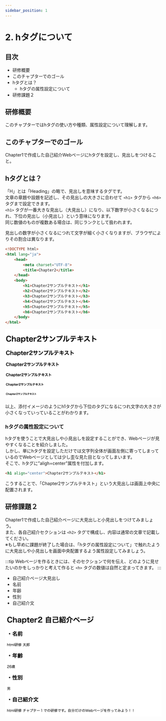 ```yaml
---
sidebar_position: 1
---
```


# 2. hタグについて

## 目次

- 研修概要
- このチャプターでのゴール
- hタグとは？
  - hタグの属性設定について
- 研修課題２

## 研修概要

このチャプターではhタグの使い方や種類、属性設定について理解します。

## このチャプターでのゴール

Chapter1で作成した自己紹介Webページにhタグを設定し、見出しをつけること。

## hタグとは？

「H」とは「Heading」の略で、見出しを意味するタグです。  
文章の章題や設題を記述し、その見出しの大きさに合わせて `<h1>` タグから `<h6>` タグまで設定できます。  
`<h1>` タグが一番大きな見出し（大見出し）になり、以下数字が小さくなるにつれ、下位の見出し（小見出し）という意味になります。  
同じ数値のものが複数ある場合は、同じランクとして扱われます。

見出しの数字が小さくなるにつれて文字が細く小さくなりますが、ブラウザによりその割合は異なります。

```html
<!DOCTYPE html>
<html lang="ja">
    <head>
        <meta charset="UTF-8">
        <title>Chapter2</title>
    </head>
    <body>
        <h1>Chapter2サンプルテキスト</h1>
        <h2>Chapter2サンプルテキスト</h2>
        <h3>Chapter2サンプルテキスト</h3>
        <h4>Chapter2サンプルテキスト</h4>
        <h5>Chapter2サンプルテキスト</h5>
        <h6>Chapter2サンプルテキスト</h6>
    </body>
</html>

```

![Web](./Image/Image02.png)

以上、添付イメージのようにh1タグから下位のタグになるにつれ文字の大きさが小さくなっていっていることがわかります。

### hタグの属性設定について

hタグを使うことで大見出しや小見出しを設定することができ、Webページが見やすくなることを紹介しました。  
しかし、単にhタグを設定しただけでは文字列全体が画面左側に寄ってしまっているのでWebページとしては少し歪な見た目となってしまいます。  
そこで、hタグに”aligh=center"属性を付加します。  

```html
<h1 align="center">Chapter2サンプルテキスト</h1>
```

こうすることで、「Chapter2サンプルテキスト」という大見出しは画面上中央に配置されます。

## 研修課題２

Chapter1で作成した自己紹介ページに大見出しと小見出しをつけてみましょう。  
また、各自己紹介セクションは `<h2>` タグで構成し、内容は通常の文章で記載してください。  
※もし早めに課題が終了した場合は、「hタグの属性設定について」で触れたように大見出しや小見出しを画面中央配置するよう属性設定してみましょう。

:::tip
Webページを作るときには、そのセクションで何を伝え、どのように見せたいのかをしっかりと考えて作ると `<h>` タグの数値は自然と定まってきます。
:::

- 自己紹介ページ大見出し
- 名前
- 年齢
- 性別
- 自己紹介文

![Web](./Image/Image03.png)
